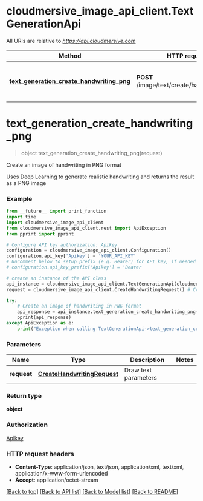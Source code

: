 # cloudmersive_image_api_client.TextGenerationApi

All URIs are relative to *https://api.cloudmersive.com*

Method | HTTP request | Description
------------- | ------------- | -------------
[**text_generation_create_handwriting_png**](TextGenerationApi.md#text_generation_create_handwriting_png) | **POST** /image/text/create/handwriting/png | Create an image of handwriting in PNG format


# **text_generation_create_handwriting_png**
> object text_generation_create_handwriting_png(request)

Create an image of handwriting in PNG format

Uses Deep Learning to generate realistic handwriting and returns the result as a PNG image

### Example
```python
from __future__ import print_function
import time
import cloudmersive_image_api_client
from cloudmersive_image_api_client.rest import ApiException
from pprint import pprint

# Configure API key authorization: Apikey
configuration = cloudmersive_image_api_client.Configuration()
configuration.api_key['Apikey'] = 'YOUR_API_KEY'
# Uncomment below to setup prefix (e.g. Bearer) for API key, if needed
# configuration.api_key_prefix['Apikey'] = 'Bearer'

# create an instance of the API class
api_instance = cloudmersive_image_api_client.TextGenerationApi(cloudmersive_image_api_client.ApiClient(configuration))
request = cloudmersive_image_api_client.CreateHandwritingRequest() # CreateHandwritingRequest | Draw text parameters

try:
    # Create an image of handwriting in PNG format
    api_response = api_instance.text_generation_create_handwriting_png(request)
    pprint(api_response)
except ApiException as e:
    print("Exception when calling TextGenerationApi->text_generation_create_handwriting_png: %s\n" % e)
```

### Parameters

Name | Type | Description  | Notes
------------- | ------------- | ------------- | -------------
 **request** | [**CreateHandwritingRequest**](CreateHandwritingRequest.md)| Draw text parameters | 

### Return type

**object**

### Authorization

[Apikey](../README.md#Apikey)

### HTTP request headers

 - **Content-Type**: application/json, text/json, application/xml, text/xml, application/x-www-form-urlencoded
 - **Accept**: application/octet-stream

[[Back to top]](#) [[Back to API list]](../README.md#documentation-for-api-endpoints) [[Back to Model list]](../README.md#documentation-for-models) [[Back to README]](../README.md)

